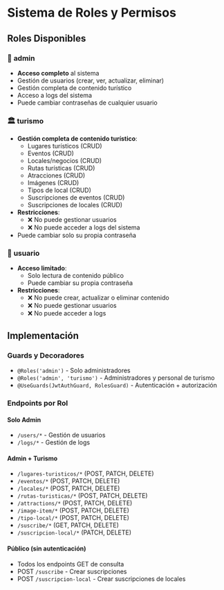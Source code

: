 # Sistema de Roles y Permisos

## Roles Disponibles

### 🔐 **admin**

- **Acceso completo** al sistema
- Gestión de usuarios (crear, ver, actualizar, eliminar)
- Gestión completa de contenido turístico
- Acceso a logs del sistema
- Puede cambiar contraseñas de cualquier usuario

### 🏛️ **turismo**

- **Gestión completa de contenido turístico**:
  - Lugares turísticos (CRUD)
  - Eventos (CRUD)
  - Locales/negocios (CRUD)
  - Rutas turísticas (CRUD)
  - Atracciones (CRUD)
  - Imágenes (CRUD)
  - Tipos de local (CRUD)
  - Suscripciones de eventos (CRUD)
  - Suscripciones de locales (CRUD)
- **Restricciones**:
  - ❌ No puede gestionar usuarios
  - ❌ No puede acceder a logs del sistema
- Puede cambiar solo su propia contraseña

### 👤 **usuario**

- **Acceso limitado**:
  - Solo lectura de contenido público
  - Puede cambiar su propia contraseña
- **Restricciones**:
  - ❌ No puede crear, actualizar o eliminar contenido
  - ❌ No puede gestionar usuarios
  - ❌ No puede acceder a logs

## Implementación

### Guards y Decoradores

- `@Roles('admin')` - Solo administradores
- `@Roles('admin', 'turismo')` - Administradores y personal de turismo
- `@UseGuards(JwtAuthGuard, RolesGuard)` - Autenticación + autorización

### Endpoints por Rol

#### Solo Admin

- `/users/*` - Gestión de usuarios
- `/logs/*` - Gestión de logs

#### Admin + Turismo

- `/lugares-turisticos/*` (POST, PATCH, DELETE)
- `/eventos/*` (POST, PATCH, DELETE)
- `/locales/*` (POST, PATCH, DELETE)
- `/rutas-turisticas/*` (POST, PATCH, DELETE)
- `/attractions/*` (POST, PATCH, DELETE)
- `/image-item/*` (POST, PATCH, DELETE)
- `/tipo-local/*` (POST, PATCH, DELETE)
- `/suscribe/*` (GET, PATCH, DELETE)
- `/suscripcion-local/*` (PATCH, DELETE)

#### Público (sin autenticación)

- Todos los endpoints GET de consulta
- POST `/suscribe` - Crear suscripciones
- POST `/suscripcion-local` - Crear suscripciones de locales
